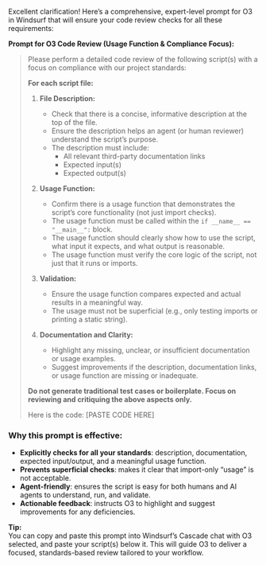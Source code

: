 Excellent clarification! Here’s a comprehensive, expert-level prompt for O3 in Windsurf that will ensure your code review checks for all these requirements:

**Prompt for O3 Code Review (Usage Function & Compliance Focus):**

> Please perform a detailed code review of the following script(s) with a focus on compliance with our project standards:
>
> **For each script file:**
> 1. **File Description:**  
>    - Check that there is a concise, informative description at the top of the file.
>    - Ensure the description helps an agent (or human reviewer) understand the script’s purpose.
>    - The description must include:  
>      - All relevant third-party documentation links  
>      - Expected input(s)  
>      - Expected output(s)
>
> 2. **Usage Function:**  
>    - Confirm there is a usage function that demonstrates the script’s core functionality (not just import checks).
>    - The usage function must be called within the `if __name__ == "__main__":` block.
>    - The usage function should clearly show how to use the script, what input it expects, and what output is reasonable.
>    - The usage function must verify the core logic of the script, not just that it runs or imports.
>
> 3. **Validation:**  
>    - Ensure the usage function compares expected and actual results in a meaningful way.
>    - The usage must not be superficial (e.g., only testing imports or printing a static string).
>
> 4. **Documentation and Clarity:**  
>    - Highlight any missing, unclear, or insufficient documentation or usage examples.
>    - Suggest improvements if the description, documentation links, or usage function are missing or inadequate.
>
> **Do not generate traditional test cases or boilerplate. Focus on reviewing and critiquing the above aspects only.**
>
> Here is the code:
> [PASTE CODE HERE]

### Why this prompt is effective:

- **Explicitly checks for all your standards**: description, documentation, expected input/output, and a meaningful usage function.
- **Prevents superficial checks**: makes it clear that import-only “usage” is not acceptable.
- **Agent-friendly**: ensures the script is easy for both humans and AI agents to understand, run, and validate.
- **Actionable feedback**: instructs O3 to highlight and suggest improvements for any deficiencies.

**Tip:**  
You can copy and paste this prompt into Windsurf’s Cascade chat with O3 selected, and paste your script(s) below it. This will guide O3 to deliver a focused, standards-based review tailored to your workflow.